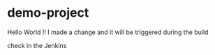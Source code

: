 # demo-project

Hello World !!
I made a change and it will be triggered during the build  

check in the Jenkins
